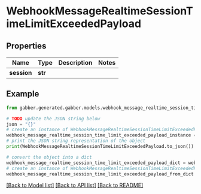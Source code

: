 # WebhookMessageRealtimeSessionTimeLimitExceededPayload


## Properties

Name | Type | Description | Notes
------------ | ------------- | ------------- | -------------
**session** | **str** |  | 

## Example

```python
from gabber.generated.gabber.models.webhook_message_realtime_session_time_limit_exceeded_payload import WebhookMessageRealtimeSessionTimeLimitExceededPayload

# TODO update the JSON string below
json = "{}"
# create an instance of WebhookMessageRealtimeSessionTimeLimitExceededPayload from a JSON string
webhook_message_realtime_session_time_limit_exceeded_payload_instance = WebhookMessageRealtimeSessionTimeLimitExceededPayload.from_json(json)
# print the JSON string representation of the object
print(WebhookMessageRealtimeSessionTimeLimitExceededPayload.to_json())

# convert the object into a dict
webhook_message_realtime_session_time_limit_exceeded_payload_dict = webhook_message_realtime_session_time_limit_exceeded_payload_instance.to_dict()
# create an instance of WebhookMessageRealtimeSessionTimeLimitExceededPayload from a dict
webhook_message_realtime_session_time_limit_exceeded_payload_from_dict = WebhookMessageRealtimeSessionTimeLimitExceededPayload.from_dict(webhook_message_realtime_session_time_limit_exceeded_payload_dict)
```
[[Back to Model list]](../README.md#documentation-for-models) [[Back to API list]](../README.md#documentation-for-api-endpoints) [[Back to README]](../README.md)


